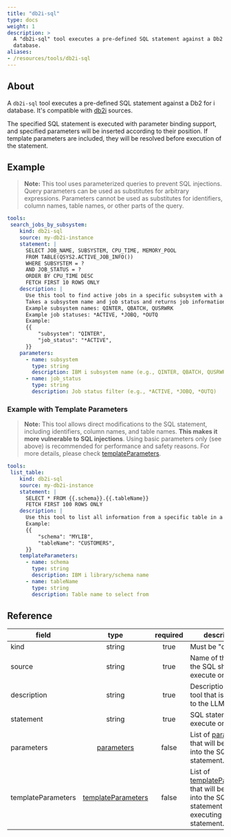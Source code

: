 ```yaml
---
title: "db2i-sql"
type: docs
weight: 1
description: > 
  A "db2i-sql" tool executes a pre-defined SQL statement against a Db2 for i
  database.
aliases:
- /resources/tools/db2i-sql
---
```


## About

A `db2i-sql` tool executes a pre-defined SQL statement against a Db2 for i
database. It's compatible with [db2i](../sources/db2i.md) sources.

The specified SQL statement is executed with parameter binding support,
and specified parameters will be inserted according to their position. If template parameters are included, they will be resolved before execution
of the statement.

## Example

> **Note:** This tool uses parameterized queries to prevent SQL injections.
> Query parameters can be used as substitutes for arbitrary expressions.
> Parameters cannot be used as substitutes for identifiers, column names, table
> names, or other parts of the query.

```yaml
tools:
 search_jobs_by_subsystem:
    kind: db2i-sql
    source: my-db2i-instance
    statement: |
      SELECT JOB_NAME, SUBSYSTEM, CPU_TIME, MEMORY_POOL
      FROM TABLE(QSYS2.ACTIVE_JOB_INFO()) 
      WHERE SUBSYSTEM = ?
      AND JOB_STATUS = ?
      ORDER BY CPU_TIME DESC
      FETCH FIRST 10 ROWS ONLY
    description: |
      Use this tool to find active jobs in a specific subsystem with a given status.
      Takes a subsystem name and job status and returns job information.
      Example subsystem names: QINTER, QBATCH, QUSRWRK
      Example job statuses: *ACTIVE, *JOBQ, *OUTQ
      Example:
      {{
          "subsystem": "QINTER",
          "job_status": "*ACTIVE",
      }}
    parameters:
      - name: subsystem
        type: string
        description: IBM i subsystem name (e.g., QINTER, QBATCH, QUSRWRK)
      - name: job_status
        type: string
        description: Job status filter (e.g., *ACTIVE, *JOBQ, *OUTQ)
```

### Example with Template Parameters

> **Note:** This tool allows direct modifications to the SQL statement,
> including identifiers, column names, and table names. **This makes it more
> vulnerable to SQL injections**. Using basic parameters only (see above) is
> recommended for performance and safety reasons. For more details, please check
> [templateParameters](_index#template-parameters).

```yaml
tools:
 list_table:
    kind: db2i-sql
    source: my-db2i-instance
    statement: |
      SELECT * FROM {{.schema}}.{{.tableName}}
      FETCH FIRST 100 ROWS ONLY
    description: |
      Use this tool to list all information from a specific table in a schema.
      Example:
      {{
          "schema": "MYLIB",
          "tableName": "CUSTOMERS",
      }}
    templateParameters:
      - name: schema
        type: string
        description: IBM i library/schema name
      - name: tableName
        type: string
        description: Table name to select from
```

## Reference

| **field**           |                  **type**                                 | **required** | **description**                                                                                                                            |
|---------------------|:---------------------------------------------------------:|:------------:|--------------------------------------------------------------------------------------------------------------------------------------------|
| kind                |                   string                                  |     true     | Must be "db2i-sql".                                                                                                                       |
| source              |                   string                                  |     true     | Name of the source the SQL should execute on.                                                                                              |
| description         |                   string                                  |     true     | Description of the tool that is passed to the LLM.                                                                                         |
| statement           |                   string                                  |     true     | SQL statement to execute on.                                                                                                               |
| parameters          | [parameters](_index#specifying-parameters)                |    false     | List of [parameters](_index#specifying-parameters) that will be inserted into the SQL statement.                                           |
| templateParameters  |  [templateParameters](_index#template-parameters)         |    false     | List of [templateParameters](_index#template-parameters) that will be inserted into the SQL statement before executing prepared statement. |